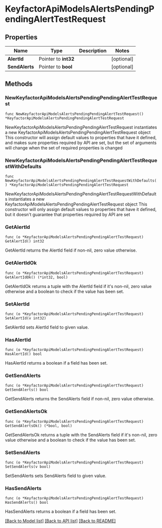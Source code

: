 # KeyfactorApiModelsAlertsPendingPendingAlertTestRequest

## Properties

Name | Type | Description | Notes
------------ | ------------- | ------------- | -------------
**AlertId** | Pointer to **int32** |  | [optional] 
**SendAlerts** | Pointer to **bool** |  | [optional] 

## Methods

### NewKeyfactorApiModelsAlertsPendingPendingAlertTestRequest

`func NewKeyfactorApiModelsAlertsPendingPendingAlertTestRequest() *KeyfactorApiModelsAlertsPendingPendingAlertTestRequest`

NewKeyfactorApiModelsAlertsPendingPendingAlertTestRequest instantiates a new KeyfactorApiModelsAlertsPendingPendingAlertTestRequest object
This constructor will assign default values to properties that have it defined,
and makes sure properties required by API are set, but the set of arguments
will change when the set of required properties is changed

### NewKeyfactorApiModelsAlertsPendingPendingAlertTestRequestWithDefaults

`func NewKeyfactorApiModelsAlertsPendingPendingAlertTestRequestWithDefaults() *KeyfactorApiModelsAlertsPendingPendingAlertTestRequest`

NewKeyfactorApiModelsAlertsPendingPendingAlertTestRequestWithDefaults instantiates a new KeyfactorApiModelsAlertsPendingPendingAlertTestRequest object
This constructor will only assign default values to properties that have it defined,
but it doesn't guarantee that properties required by API are set

### GetAlertId

`func (o *KeyfactorApiModelsAlertsPendingPendingAlertTestRequest) GetAlertId() int32`

GetAlertId returns the AlertId field if non-nil, zero value otherwise.

### GetAlertIdOk

`func (o *KeyfactorApiModelsAlertsPendingPendingAlertTestRequest) GetAlertIdOk() (*int32, bool)`

GetAlertIdOk returns a tuple with the AlertId field if it's non-nil, zero value otherwise
and a boolean to check if the value has been set.

### SetAlertId

`func (o *KeyfactorApiModelsAlertsPendingPendingAlertTestRequest) SetAlertId(v int32)`

SetAlertId sets AlertId field to given value.

### HasAlertId

`func (o *KeyfactorApiModelsAlertsPendingPendingAlertTestRequest) HasAlertId() bool`

HasAlertId returns a boolean if a field has been set.

### GetSendAlerts

`func (o *KeyfactorApiModelsAlertsPendingPendingAlertTestRequest) GetSendAlerts() bool`

GetSendAlerts returns the SendAlerts field if non-nil, zero value otherwise.

### GetSendAlertsOk

`func (o *KeyfactorApiModelsAlertsPendingPendingAlertTestRequest) GetSendAlertsOk() (*bool, bool)`

GetSendAlertsOk returns a tuple with the SendAlerts field if it's non-nil, zero value otherwise
and a boolean to check if the value has been set.

### SetSendAlerts

`func (o *KeyfactorApiModelsAlertsPendingPendingAlertTestRequest) SetSendAlerts(v bool)`

SetSendAlerts sets SendAlerts field to given value.

### HasSendAlerts

`func (o *KeyfactorApiModelsAlertsPendingPendingAlertTestRequest) HasSendAlerts() bool`

HasSendAlerts returns a boolean if a field has been set.


[[Back to Model list]](../README.md#documentation-for-models) [[Back to API list]](../README.md#documentation-for-api-endpoints) [[Back to README]](../README.md)


